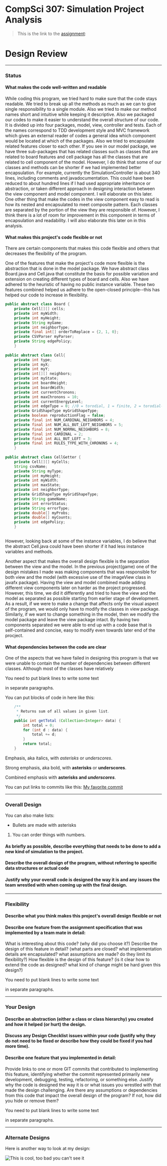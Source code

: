 CompSci 307: Simulation Project Analysis
===================

> This is the link to the [assignment](http://www.cs.duke.edu/courses/compsci307/current/assign/03_simulation/):

Design Review
=======

--------------------------------------------------
### Status

#### What makes the code well-written and readable
While coding this program, we tried hard to make sure that the code stays readable. We tried to break up all the methods as much as we can to give single
responsibility to a single module. Also we tried to make our method names short and intuitive while keeping it descriptive. Also we packaged our codes to make it
easier to understand the overall structure of our code. It is divided up into four packages, model, view, controller and tests. Each of the names
correspond to TDD development style and MVC framework which gives an external reader of codes a general idea which component would be located at which of the packages.
Also we tried to encapsulate related features closer to each other. If you see in our model package, we have three sub-packages that has related classes such as classes that are
related to board features and cell package has all the classes that are related to cell component of the model. However, I do think that some of our classes and methods can be shorter if we had
implemented better encapsulation. For example, currently the SimulationController is about 340 lines, including comments and javadocumentation. This could have been reduced to
about hundred lines if I had used appropriate inheritance or abstraction, or taken different approach in designing interaction
between the view component and model component. I will elaborate on this later. 
One other thing that make the codes in the view component easy to read is how its nested and encapsulated to meet composite pattern. Each classes are separated by the portion of the view they are responsible
of. However, I think there is a lot of room for improvement in this component in terms of encapsulation and readability. I will also elaborate this later on in this analysis.
#### What makes this project's code flexible or not
There are certain components that makes this code flexible and others that decreases the flexibility of the program. 

One of the features that make the project's code more flexible is the abstraction that is done in the model package. We have abstract class Board.java and Cell.java that
constitute the basis for possible variation and extension on creating different types of board and cells. Also we have adhered to the heuristic of having no public instance variable.
These two features combined helped us adhere to the open-closed principle--this has helped our code to increase in flexibility. 
```java
public abstract class Board {
    private Cell[][] cells;
    private int myWidth;
    private int myHeight;
    private String myGame;
    private int neighborType;
    private final int[] orderToReplace = {2, 1, 0};
    private CSVParser myParser;
    private String edgePolicy;
    }
    
public abstract class Cell{
    private int type;
    private int myX;
    private int myY;
    private int[][] neighbors;
    private int myState;
    private int boardHeight;
    private int boardWidth;
    private int currentChronons;
    private int maxChronons = 10;
    private int currentEnergyLevel;
    private int edgeType = 0; //0 = torodial, 1 = finite, 2 = torodial-flipped
    private GridShapeType myGridShapeType;
    private boolean reproductionFlag = false;
    private final int NUM_CARDINAL_NEIGHBORS = 4;
    private final int NUM_ALL_BUT_LEFT_NEIGHBORS = 5;
    private final int NUM_NORMAL_NEIGHBORS = 8;
    private final int CARDINAL = 2;
    private final int ALL_BUT_LEFT = 3;
    private final int RULES_TYPE_WITH_CHRONONS = 4;
    }
    
public abstract class CellGetter {
    private Cell[][] myCells;
    String csvName;
    private String myType;
    private int myHeight;
    private int myWidth;
    private int maxState;
    private int neighborType;
    private GridShapeType myGridShapeType;
    private String gameName;
    private int errorStatus;
    private String errorType;
    private double[] myProbs;
    private double[] myCounts;
    private int edgePolicy;
    }
    
```
However, looking back at some of the instance variables, I do believe that the abstract Cell.java could have been shorter if it had less instance variables and methods.

Another aspect that makes the overall design flexible is the separation between the view and the model. In the previous project(game) one of the design mistakes I made was making components that was
responsible for both view and the model (with excessive use of the imageView class in javafx package). Having the view and model combined made adding
different view components later on harder as the project progressed. However, this time, we did it differently and tried to have the view and the model as
separated as possible starting from earlier stage of development. As a result, if we were to make a change that affects only the visual aspect of the program, we would only have to modify the classes in view package.
Similarly, if we want to change something in the model, then we modify the model package and leave the view package intact. By having two components separated we were able
to end up with a code base that is self-contained and concise, easy to modify even towards later end of the procject.

#### What dependencies between the code are clear

One of the aspects that we have failed in designing this program is that we were unable to contain the number of dependencies between different classes.
Although most of the classes have relatively 
  

You need to put blank lines to write some text

in separate paragraphs.

You can put blocks of code in here like this:
```java
    /**
     * Returns sum of all values in given list.
     */
    public int getTotal (Collection<Integer> data) {
        int total = 0;
        for (int d : data) {
            total += d;
        }
        return total;
    }
```

Emphasis, aka italics, with *asterisks* or _underscores_.

Strong emphasis, aka bold, with **asterisks** or __underscores__.

Combined emphasis with **asterisks and _underscores_**.


You can put links to commits like this: [My favorite commit](https://coursework.cs.duke.edu/compsci307_2019spring/example_bins/commit/33a37fe42915da319f7ae140c8e66555cf28d2c8)


--------------------------------------------------
### Overall Design

You can also make lists:

* Bullets are made with asterisks

1. You can order things with numbers.

#### As briefly as possible, describe everything that needs to be done to add a new kind of simulation to the project.
#### Describe the overall design of the program, without referring to specific data structures or actual code
#### Justify why your overall code is designed the way it is and any issues the team wrestled with when coming up with the final design.


--------------------------------------------------
### Flexibility

#### Describe what you think makes this project's overall design flexible or not
#### Describe one feature from the assignment specification that was implemented by a team mate in detail:
What is interesting about this code? (why did you choose it?)
Describe the design of this feature in detail? (what parts are closed? what implementation details are encapsulated? what assumptions are made? do they limit its flexibility?)
How flexible is the design of this feature? (is it clear how to extend the code as designed? what kind of change might be hard given this design?)



You need to put blank lines to write some text

in separate paragraphs.

--------------------------------------------------
### Your Design


#### Describe an abstraction (either a class or class hierarchy) you created and how it helped (or hurt) the design.
#### Discuss any Design Checklist issues within your code (justify why they do not need to be fixed or describe how they could be fixed if you had more time).
#### Describe one feature that you implemented in detail:
Provide links to one or more GIT commits that contributed to implementing this feature, identifying whether the commit represented primarily new development, debugging, testing, refactoring, or something else.
Justify why the code is designed the way it is or what issues you wrestled with that made the design challenging.
Are there any assumptions or dependencies from this code that impact the overall design of the program? If not, how did you hide or remove them?


You need to put blank lines to write some text

in separate paragraphs.


--------------------------------------------------------
### Alternate Designs



Here is another way to look at my design:

![This is cool, too bad you can't see it](crc-example.png "An alternate design")
